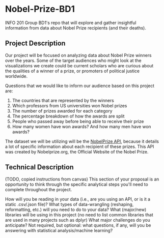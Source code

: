 # Nobel-Prize-BD1
INFO 201 Group BD1's repo that will explore and gather insightful information from data about Nobel Prize recipients (and their deaths).


## Project Description

Our project will be focused on analyzing data about Nobel Prize winners
over the years. Some of the target audiences who might look at the
visualizations we create could be current scholars who are curious about
the qualities of a winner of a prize, or promoters of political justice
worldwide.

Questions that we would like to inform our audience based on this
project are:
1. The countries that are represented by the winners
2. Which professors from US universities won Nobel prizes
3. The number of prizes awarded for each category
4. The percentage breakdown of how the awards are split
5. People who passed away before being able to receive their prize
6. How many women have won awards? And how many men have won awards?

The dataset we will be utilizing will be the
[NobelPrize API](https://nobelprize.readme.io/), because it
details a lot of specific information about each recipient of these prizes.
This API was created by Nobelprize.org, the Official Website of the Nobel
Prize.


## Technical Description

(TODO, copied instructions from canvas)
This section of your proposal is an opportunity to think through the specific analytical steps you'll need to complete throughout the project.

How will you be reading in your data (i.e., are you using an API, or is it a static .csv/.json file)?
What types of data-wrangling (reshaping, reformatting, etc.) will you need to do to your data?
What (major/new) libraries will be using in this project (no need to list common libraries that are used in many projects such as dplyr)
What major challenges do you anticipate?
Not required, but optional: what questions, if any, will you be answering with statistical analysis/machine learning?
